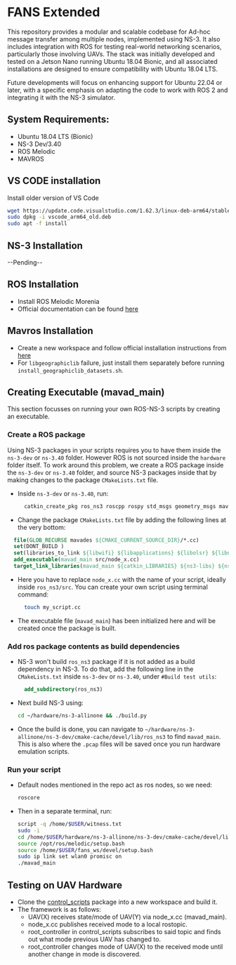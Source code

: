 # FANS Extended
This repository provides a modular and scalable codebase for Ad-hoc message transfer among multiple nodes, implemented using NS-3. It also includes integration with ROS for testing real-world networking scenarios, particularly those involving UAVs. The stack was initially developed and tested on a Jetson Nano running Ubuntu 18.04 Bionic, and all associated installations are designed to ensure compatibility with Ubuntu 18.04 LTS.

Future developments will focus on enhancing support for Ubuntu 22.04 or later, with a specific emphasis on adapting the code to work with ROS 2 and integrating it with the NS-3 simulator.

## System Requirements:
* Ubuntu 18.04 LTS (Bionic)
* NS-3 Dev/3.40
* ROS Melodic
* MAVROS

## VS CODE installation
Install older version of VS Code
```bash
wget https://update.code.visualstudio.com/1.62.3/linux-deb-arm64/stable -O vscode_arm64_old.deb
sudo dpkg -i vscode_arm64_old.deb
sudo apt -f install
```

## NS-3 Installation
--Pending--

## ROS Installation
* Install ROS Melodic Morenia
* Official documentation can be found [here](https://wiki.ros.org/melodic/Installation/Ubuntu)

## Mavros Installation
* Create a new workspace and follow official installation instructions from [here](https://github.com/mavlink/mavros/blob/master/mavros/README.md#installation)
* For `libgeographiclib` failure, just install them separately before running `install_geographiclib_datasets.sh`.

## Creating Executable (mavad_main)
This section focusses on running your own ROS-NS-3 scripts by creating an executable.

### Create a ROS package 
Using NS-3 packages in your scripts requires you to have them inside the `ns-3-dev` or `ns-3.40` folder. However ROS is not sourced inside the `hardware` folder itself. To work around this problem, we create a ROS package inside the `ns-3-dev` or `ns-3.40` folder, and source NS-3 packages inside that by making changes to the package `CMakeLists.txt` file.
* Inside  `ns-3-dev` or `ns-3.40`, run:
  ```bash
    catkin_create_pkg ros_ns3 roscpp rospy std_msgs geometry_msgs mavros_msgs
  ```
*  Change the package `CMakeLists.txt` file by adding the following lines at the very bottom:
  ```cmake
    file(GLOB_RECURSE mavades ${CMAKE_CURRENT_SOURCE_DIR}/*.cc)
    set(DONT_BUILD )
    set(libraries_to_link ${libwifi} ${libapplications} ${libolsr} ${libnetanim} ${libinternet} ${libflow-monitor} ${libcore} ${libmobility} ${libconfig-store} ${libstats} ${libcsma} ${libbridge})
    add_executable(mavad_main src/node_x.cc)
    target_link_libraries(mavad_main ${catkin_LIBRARIES} ${ns3-libs} ${ns3-contrib-libs})
  ```
* Here you have to replace `node_x.cc` with the name of your script, ideally inside `ros_ns3/src`. You can create your own script using terminal command:
  ```bash
    touch my_script.cc
  ```
* The executable file (`mavad_main`) has been initialized here and will be created once the package is built.

### Add ros package contents as build dependencies
* NS-3 won't build `ros_ns3` package if it is not added as a build dependency in NS-3. To do that, add the following line in the `CMakeLists.txt` inside `ns-3-dev` or `ns-3.40`, under `#Build test utils`:
  ```cmake
    add_subdirectory(ros_ns3)
  ```
* Next build NS-3 using:
  ```bash
  cd ~/hardware/ns-3-allinone && ./build.py
  ```
* Once the build is done, you can navigate to `~/hardware/ns-3-allinone/ns-3-dev/cmake-cache/devel/lib/ros_ns3` to find `mavad_main`. This is also where the `.pcap` files will be saved once you run hardware emulation scripts.

### Run your script
* Default nodes mentioned in the repo act as ros nodes, so we need:
  ```bash
  roscore
  ```

* Then in a separate terminal, run:
  ```bash
  script -q /home/$USER/witness.txt
  sudo -i
  cd /home/$USER/hardware/ns-3-allinone/ns-3-dev/cmake-cache/devel/lib/test
  source /opt/ros/melodic/setup.bash
  source /home/$USER/fans_ws/devel/setup.bash
  sudo ip link set wlan0 promisc on
  ./mavad_main
  ```

## Testing on UAV Hardware
* Clone the [control_scripts](https://github.com/Flying-Ad-Hoc-Networks/control_scripts) package into a new workspace and build it.
* The framework is as follows:
  * UAV(X) receives state/mode of UAV(Y) via node_x.cc (mavad_main).
  * node_x.cc publishes received mode to a local rostopic.
  * root_controller in control_scripts subscribes to said topic and finds out what mode previous UAV has changed to.
  * root_controller changes mode of UAV(X) to the received mode until another change in mode is discovered.






